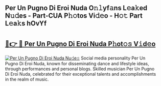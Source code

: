 ## Per Un Pugno Di Eroi Nuda O𝚗𝚕yf𝚊ns L𝚎a𝚔ed N𝚞𝚍es - Part-CUA P𝚑𝚘tos Vi𝚍𝚎o - H𝚘𝚝 Part L𝚎a𝚔s hOvYf

# <h2><a href="http://kfdfpom.oniu.top/?m=Per+Un+Pugno+Di+Eroi+Nuda">🔗👉 🔴 Per Un Pugno Di Eroi Nuda P𝚑ot𝚘𝚜 V𝚒d𝚎o</a></h2>

[![Per Un Pugno Di Eroi Nuda Nu𝚍e𝚜](https://i.imgur.com/0qMVB7G.gif)](http://kfdfpom.oniu.top/?m=Per+Un+Pugno+Di+Eroi+Nuda)
Social media personality Per Un Pugno Di Eroi Nuda, known for disseminating dance and lifestyle ideas, through performances and personal blogs. Skilled musician Per Un Pugno Di Eroi Nuda, celebrated for their exceptional talents and accomplishments in the realm of music.  
